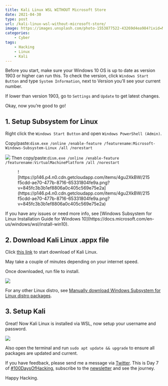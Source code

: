 ```yaml
---
title: Kali Linux WSL WITHOUT Microsoft Store
date: 2021-04-30
type: post
url: /kali-linux-wsl-without-microsoft-store/
image: https://images.unsplash.com/photo-1553877522-43269d4ea984?ixid=MnwxNTI0MzJ8MHwxfGFsbHx8fHx8fHx8fDE2MTk3NTQ3Njc&ixlib=rb-1.2.1&fm=jpg&q=85&fit=crop&w=2560&h=1707
categories: 
    - Cyber
tags:
    - Hacking
    - Linux
    - Kali
---
```


<!-- <iframe frameborder="0" height="102px" loading="lazy" scrolling="no" src="https://anchor.fm/mrashleyball/embed/episodes/Kali-Linux-WSL-WITHOUT-Microsoft-Store-e16jqbl" width="400px"></iframe> -->

Before you start, make sure your Windows 10 OS is up to date as version 1903 or higher can run this. To check the version, click `Windows Start Button` and type `System Information`, next to Version you’ll see your current number.

If lower than version 1903, go to `Settings` and `Update` to get latest changes.

Okay, now you’re good to go!

## 1. Setup Subsystem for Linux

Right click the `Windows Start Button` and open `Windows PowerShell (Admin)`. 

Copy/paste:`dism.exe /online /enable-feature /featurename:Microsoft-Windows-Subsystem-Linux /all /norestart`

![](https://p146.p4.n0.cdn.getcloudapp.com/items/6qu8z1bB/8f9f4608-ac82-4471-b5d7-bc63c044ac48.png?v=c18fd8410f0af0f28afc0cd0d1625703)
Then copy/paste:`dism.exe /online /enable-feature /featurename:VirtualMachinePlatform /all /norestart`

<div class="wp-block-image"><figure class="alignleft">![https://p146.p4.n0.cdn.getcloudapp.com/items/4gu2XkBW/215f5cdd-ae70-477b-8716-65331804fe9a.png?v=845fc3b3b1ef8806a0c405c569e75e2a](https://p146.p4.n0.cdn.getcloudapp.com/items/4gu2XkBW/215f5cdd-ae70-477b-8716-65331804fe9a.png?v=845fc3b3b1ef8806a0c405c569e75e2a)</figure></div>If you have any issues or need more info, see [Windows Subsystem for Linux Installation Guide for Windows 10](https://docs.microsoft.com/en-us/windows/wsl/install-win10).

## 2. Download Kali Linux .appx file

Click [this link](https://aka.ms/wsl-kali-linux-new) to start download of Kali Linux.

May take a couple of minutes depending on your internet speed.

Once downloaded, run file to install.

![](https://p146.p4.n0.cdn.getcloudapp.com/items/z8u6bNeJ/a40254fa-9a30-432e-9a2a-5bbaa327ddf1.png?v=4950a902523a3f61c67e9c71429a898e)

For any other Linux distro, see [Manually download Windows Subsystem for Linux distro packages](https://docs.microsoft.com/en-us/windows/wsl/install-manual).

## 3. Setup Kali

Great! Now Kali Linux is installed via WSL, now setup your username and password.

![](https://p146.p4.n0.cdn.getcloudapp.com/items/v1ubWdw2/79ff1fec-1c35-4525-b6c1-5cbf75e37c19.png?v=bfc9fcc2788381a735c97da247465ba6)

Also open the terminal and run `sudo apt update && upgrade` to ensure all packages are updated and current.

If you have feedback, please send me a message via [Twitter](https://go.mrash.co/tw). This is Day 7 of [#100DaysOfHacking](https://mrash.co/100daysofhacking/), subscribe to the [newsletter](https://go.mrash.co/newsletter) and see the journey.

Happy Hacking.